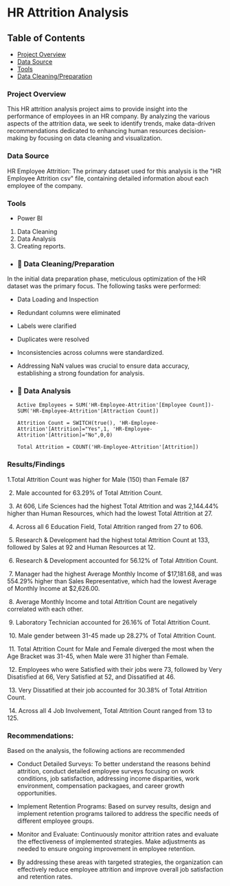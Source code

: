 # HR Attrition Analysis

## Table of Contents

- [Project Overview](#project-overview)
- [Data Source](data-source)
- [Tools](tools)
- [Data Cleaning/Preparation](data-cleaning/preparation)



### Project Overview

This HR attrition analysis project aims to provide insight into the performance of employees in an HR company. By analyzing the various aspects of the attrition data, we seek to identify trends, make data-driven recommendations dedicated to enhancing human resources decision-making by focusing on data cleaning and visualization.

### Data Source
HR Employee Attrition: The primary dataset used for this analysis is the "HR Employee Attrition csv" file, containing detailed information about each employee of the company.

### Tools
- Power BI 
 1. Data Cleaning
 2. Data Analysis
 3. Creating reports.


- ### 🧹 Data Cleaning/Preparation

In the initial data preparation phase, meticulous optimization of the HR dataset was the primary focus. The following tasks were performed: 

- Data Loading and Inspection
- Redundant columns were eliminated
- Labels were clarified
- Duplicates were resolved
- Inconsistencies across columns were standardized.
- Addressing NaN values was crucial to ensure data accuracy, establishing a strong foundation for analysis.




- ### 📝 Data Analysis
  ```Measures
  Active Employees = SUM('HR-Employee-Attrition'[Employee Count])- SUM('HR-Employee-Attrition'[Attraction Count])
  ```
  ```
  Attrition Count = SWITCH(true(), 'HR-Employee-Attrition'[Attrition]="Yes",1, 'HR-Employee-Attrition'[Attrition]="No",0,0)
  ```
  ```
  Total Attrition = COUNT('HR-Employee-Attrition'[Attrition])
  ```




### Results/Findings

1.Total Attrition Count was higher for Male (150) than Female (87

﻿﻿
2. ﻿﻿Male accounted for 63.29% of Total Attrition Count.﻿﻿

﻿﻿
3. ﻿﻿At 606, Life Sciences had the highest Total Attrition and was 2,144.44% higher than Human Resources, which had the lowest Total Attrition at 27.﻿﻿

﻿﻿
4. ﻿﻿Across all 6 Education Field, Total Attrition ranged from 27 to 606.﻿﻿

﻿﻿
﻿﻿5. Research & Development had the highest total Attrition Count at 133, followed by Sales at 92 and Human Resources at 12.﻿﻿
  
﻿﻿
6. ﻿﻿Research & Development accounted for 56.12% of Total Attrition Count.﻿﻿

﻿﻿
7. ﻿Manager had the highest Average Monthly Income of $17,181.68, and was 554.29% higher than Sales Representative, which had the lowest Average of Monthly Income at $2,626.00.﻿﻿

﻿﻿
﻿﻿8. Average Monthly Income and total Attrition Count are negatively correlated with each other.﻿﻿
  
﻿﻿
9. ﻿﻿Laboratory Technician accounted for 26.16% of Total Attrition Count.

﻿
10. Male gender between ﻿﻿31-45 made up 28.27% of Total Attrition Count.﻿﻿

﻿
﻿﻿11. Total Attrition Count for Male and Female diverged the most when the Age Bracket was 31-45, when Male were 31 higher than Female.﻿﻿
  
﻿﻿
12. Employees who were Satisfied with their jobs were 73, followed by Very Disatisfied at 66, Very Satisfied at 52, and Dissatified at 46.﻿﻿

﻿﻿
13. ﻿﻿Very Dissatified at their job accounted for 30.38% of Total Attrition Count.﻿﻿

﻿﻿
14. ﻿﻿Across all 4 Job Involvement, Total Attrition Count ranged from 13 to 125.﻿﻿




### Recommendations:

Based on the analysis, the following actions are recommended

- Conduct Detailed Surveys: To better understand the reasons behind attrition, conduct detailed employee surveys focusing on work conditions, job satisfaction, addressing income disparities, work environment, compensation packagaes, and career growth opportunities.

- Implement Retention Programs: Based on survey results, design and implement retention programs tailored to address the specific needs of different employee groups.

- Monitor and Evaluate: Continuously monitor attrition rates and evaluate the effectiveness of implemented strategies. Make adjustments as needed to ensure ongoing improvement in employee retention.

- By addressing these areas with targeted strategies, the organization can effectively reduce employee attrition and improve overall job satisfaction and retention rates.
﻿﻿
﻿

